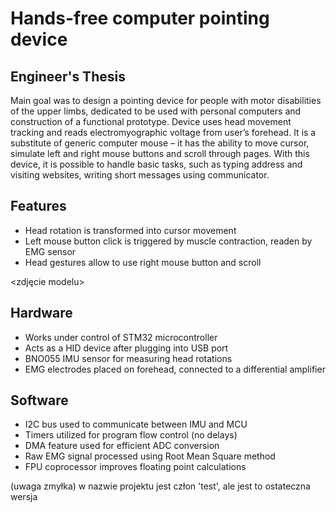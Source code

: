 # Hands-free computer pointing device
## Engineer's Thesis

Main goal was to design a pointing device for people with motor disabilities of the upper limbs, dedicated to be used with personal computers and construction of a functional prototype. Device uses head movement tracking and reads electromyographic voltage from user’s forehead. It is a substitute of generic computer mouse – it has the ability to move cursor, simulate left and right mouse buttons and scroll through pages. With this device, it is possible to handle basic tasks, such as typing address and visiting websites, writing short messages using communicator.

## Features
- Head rotation is transformed into cursor movement
- Left mouse button click is triggered by muscle contraction, readen by EMG sensor
- Head gestures allow to use right mouse button and scroll

<zdjęcie modelu>

## Hardware
- Works under control of STM32 microcontroller
- Acts as a HID device after plugging into USB port
- BNO055 IMU sensor for measuring head rotations
- EMG electrodes placed on forehead, connected to a differential amplifier

## Software
- I2C bus used to communicate between IMU and MCU
- Timers utilized for program flow control (no delays)
- DMA feature used for efficient ADC conversion
- Raw EMG signal processed using Root Mean Square method
- FPU coprocessor improves floating point calculations

(uwaga zmyłka) w nazwie projektu jest człon 'test', ale jest to ostateczna wersja
